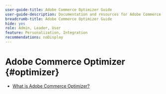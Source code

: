 ```yaml
---
user-guide-title: Adobe Commerce Optimizer Guide
user-guide-description: Documentation and resources for Adobe Commerce Optimizer.
breadcrumb-title: Adobe Commerce Optimizer Guide
hide: yes
role: Admin, Leader, User
feature: Personalization, Integration
recommendations: noDisplay
---
```

# Adobe Commerce Optimizer {#optimizer}

- [What is Adobe Commerce Optimizer?](overview.md)
